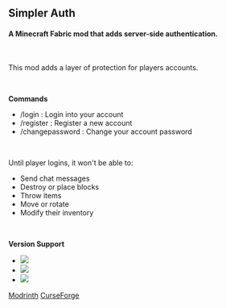 ## Simpler Auth
#### A Minecraft Fabric mod that adds server-side authentication.

<br>

This mod adds a layer of protection for players accounts.  

<br>

**Commands**
- /login <password> : Login into your account
- /register <password> <repeatPassword> : Register a new account
- /changepassword <oldPassword> <newPassword> : Change your account password

<br>

Until player logins, it won't be able to:  
- Send chat messages
- Destroy or place blocks
- Throw items
- Move or rotate
- Modify their inventory

<br>  

**Version Support**
- ![](https://img.shields.io/badge/1.17.x-Supported-green)
- ![](https://img.shields.io/badge/1.16.5-Not-Supported-important)
- ![](https://img.shields.io/badge/1.16.4%3C-Not%20ported-red)

[Modrinth](https://modrinth.com/mod/simpler-auth)
[CurseForge](https://www.curseforge.com/minecraft/mc-mods/simpler-auth)
  
